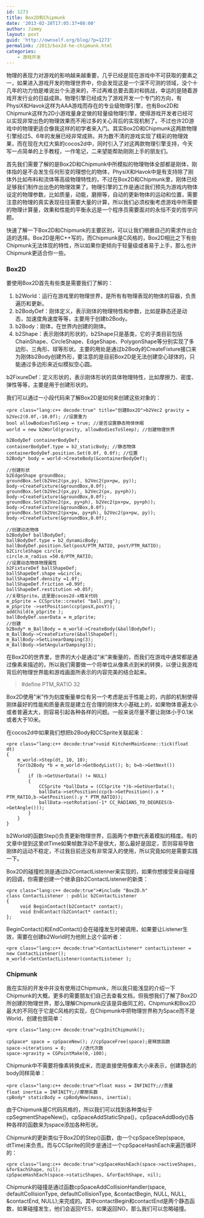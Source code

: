 ```yaml
---
id: 1273
title: Box2D和Chipmunk
date: '2013-02-28T17:05:37+08:00'
author: Jimmy
layout: post
guid: 'http://ownself.org/blog/?p=1273'
permalink: /2013/box2d-he-chipmunk.html
categories:
    - 游戏开发
---
```


物理的表现力对游戏的影响越来越重要，几乎已经是现在游戏中不可获取的要素之一，如果进入游戏开发的物理世界中，你会发现这是一个深不可测的领域，没个十几年的功力怕是难说出个头道来的，不过再难总要去面对和挑战，幸运的是随着游戏开发行业的日益成熟，物理引擎已经成为了游戏开发一个专门的方向，有PhysiX和Havok这样为AAA游戏而存在的专业级物理引擎，也有Box2D和Chipmunk这样为2D小游戏量身定做的轻量级物理引擎，使得游戏开发者已经可以实现非常出色的物理效果而不用过多的关心背后的实现机制了。不过也许2D游戏中的物理更适合像我这样的初学者来入门。其实Box2D和Chipmunk这两款物理引擎经过5、6年的发展已经非常成熟，并为数不清的游戏实现了精彩的物理效果，而在现在大红大紫的cocos2d中，同时引入了对这两款物理引擎支持，今天写一点简单的上手教程，一作笔记，二来望能帮助刚刚上手的朋友们。

首先我们需要了解的是Box2D和Chipmunk中所模拟的物理物体全部都是刚体，刚体指的是不会发生任何形变的理想化的物体，PhysiX和Havok中是有支持除了刚体外比如布料和流体等高级物理特性的，不过在Box2D和Chipmunk里，刚体已经足够我们制作出出色的物理效果了。物理引擎的工作是通过我们预先为游戏内物体设定的物理参数，比如质量，动能，磨擦等，自动的更新物体的运动和位置，需要注意的物理的真实表现往往需要大量的计算，所以我们必须权衡考虑游戏中所需要的物理计算量，效果和性能的平衡永远是一个程序员需要面对的永恒不变的哲学问题。

快速了解一下Box2D和Chipmunk的主要区别，可以让我们根据自己的需求作出合适的选择。Box2D是用C++写的，而Chipmunk是C风格的，Box2D相比之下有些Chipmunk无法体现的特性，所以如果你更倾向于轻量级或者易于上手，那么也许Chipmunk更适合你一些。

### Box2D

要使用Box2D首先有些类是需要我们了解的：

1. b2World：运行在游戏里的物理世界，是所有有物理表现的物体的容器，负责遍历和更新。
2. b2BodyDef：刚体定义，表示刚体的物理特性和参数，比如是静态还是动态，加速度角速度等等，主要用于创建b2Body。
3. b2Body：刚体，在世界内创建的刚体。
4. b2Shape：表示刚体的形状的，b2Shape只是基类，它的子类目前包括ChainShape、CircleShape、EdgeShape、PolygonShape等分别实现了多边形、三角形、球等形状。主要的用处是通过b2Body的CreateFixture接口来为刚体b2Body创建外形，要注意的是目前Box2D是无法创建空心球体的，只能通过多边形来近似模拟空心圆。

b2FixureDef：定义形状的，表示刚体形状的具体物理特性，比如摩擦力、密度、弹性等等，主要是用于创建形状的。

我们可以通过一小段代码来了解Box2D是如何来创建这些对象的：

```
<pre class="lang:c++ decode:true" title="创建Box2D">b2Vec2 gravity = b2Vec2(0.0f,-10.0f); //设置重力
bool allowBodiesToSleep = true; //是否设置静态物体休眠
world = new b2World(gravity, allowBodiesToSleep); //创建物理世界

b2BodyDef containerBodyDef;
containerBodyDef.type = b2_staticBody; //静态物体
containerBodyDef.position.Set(0.0f, 0.0f); //位置
b2Body* body = world->CreateBody(&containerBodyDef);

//创建形状
b2EdgeShape groundBox;
groundBox.Set(b2Vec2(px,py), b2Vec2(px+pw, py));
body->CreateFixture(&groundBox,0.0f);
groundBox.Set(b2Vec2(px,py), b2Vec2(px, py+ph));
body->CreateFixture(&groundBox,0.0f);
groundBox.Set(b2Vec2(px, py+ph), b2Vec2(px+pw, py+ph));
body->CreateFixture(&groundBox,0.0f);
groundBox.Set(b2Vec2(px+pw, py+ph), b2Vec2(px+pw, py));
body->CreateFixture(&groundBox,0.0f);

//创建动态物体
b2BodyDef ballBodyDef;
ballBodyDef.type = b2_dynamicBody;
ballBodyDef.position.Set(posX/PTM_RATIO, posY/PTM_RATIO);
b2CircleShape circle;
circle.m_radius =50.0/PTM_RATIO;
//设置动态物体物理属性
b2FixtureDef ballShapeDef;
ballShapeDef.shape =&circle;
ballShapeDef.density =1.0f;
ballShapeDef.friction =0.99f;
ballShapeDef.restitution =0.05f;
//关联Sprite，这里是cocos2d-x相关代码
m_pSprite = CCSprite::create( "ball.png");
m_pSprite ->setPosition(ccp(posX,posY));
addChild(m_pSprite );
ballBodyDef.userData = m_pSprite;
//创建
b2Body* m_BallBody = m_world->CreateBody(&ballBodyDef);
m_BallBody->CreateFixture(&ballShapeDef);
m_BallBody->SetLinearDamping(3);
m_BallBody->SetAngularDamping(3);
```

在Box2D的世界里，世界的大小是通过”米”来衡量的，而我们在游戏中通常都是通过像素来描述的，所以我们需要做一个将单位从像素点到米的转换，以便让我游戏背后的物理世界能和游戏画面所表示的内容完美的结合起来。

> \#define PTM\_RATIO 32

Box2D使用”米”作为刻度衡量单位有另一个考虑是出于性能上的，内部的机制使得刚体最好的性能和质量表现是建立在合理的刚体大小基础上的，如果物体普遍太小或者普遍太大，则容易引起各种各样的问题。一般来说尽量不要让刚体小于0.1米或者大于10米。

在cocos2d中如果我们想把b2Body和CCSprite关联起来：

```
<pre class="lang:c++ decode:true">void KitchenMainScene::tick(float dt)
{
    m_world->Step(dt, 10, 10);
    for(b2Body *b = m_world->GetBodyList(); b; b=b->GetNext())
    { 
        if (b->GetUserData() != NULL)
        {
            CCSprite *ballData = (CCSprite *)b->GetUserData();
            ballData->setPosition(ccp(b->GetPosition().x * PTM_RATIO,b->GetPosition().y * PTM_RATIO));
            ballData->setRotation(-1* CC_RADIANS_TO_DEGREES(b->GetAngle()));
        } 
    }
}
```

b2World的函数Step()负责更新物理世界，后面两个参数代表着模拟的精度。有的文章中提到这里dtTime如果帧数浮动不是很大，那么最好是固定，否则容易导致刚体的运动不稳定，不过我目前还没有非常深入的使用，所以究竟如何是需要实践一下。

Box2D的碰撞检测是通过b2ContactListenner来实现的，如果你想接受来自碰撞的回调，你需要创建一个继承自b2ContactListener的新类：

```
<pre class="lang:c++ decode:true">#include "Box2D.h"
class ContactListener : public b2ContactListener
{
     void BeginContact(b2Contact* contact);
     void EndContact(b2Contact* contact);
};
```

BeginContact()和EndContact()会在碰撞发生时被调用，如果要让Listener生效，需要在创建b2World时为他附上这个监听者：

```
<pre class="lang:c++ decode:true">ContactListener* contactListener = new ContactListener();
m_world->SetContactListener(contactListener );
```

### Chipmunk

我在实际的开发中并没有使用过Chipmunk，所以我只能浅显的介绍一下Chipmunk的大概，更多的需要朋友们自己去查看文档，但我想我们了解了Box2D所创建的物理世界，那么理解Chipmunk应该是异曲同工的，Chipmunk和Box2D最大的不同在于它是C风格的实现，在Chipmunk中把物理世界称为Space而不是World，创建也很简单：

```
<pre class="lang:c++ decode:true">cpInitChipmunk();

cpSpace* space = cpSpaceNew(); //cpSpaceFree(space);是释放函数
space->iterations = 8;     //迭代次数
space->gravity = CGPointMake(0,-100);
```

Chipmunk中不需要将像素转换成米，而是直接使用像素大小来表示，创建静态的body同样简单：

```
<pre class="lang:c++ decode:true">float mass = INFINITY;//质量
float inertia = INFINITY;//摩擦系数
cpBody* staticBody = cpBodyNew(mass, inertia);
```

由于Chipmunk是C代码风格的，所以我们可以找到各种类似于cpSegmentShapeNew()，cpSpaceAddStaticShpa()，cpSpaceAddBody()各种各样的函数来为space添加各种形状。

Chipmunk的更新类似于Box2D的Step()函数，由一个cpSpaceStep(space, dtTime)来负责。而与CCSprite的同步是通过一个cpSpaceHashEach来遍历循环的：

```
<pre class="lang:c++ decode:true">cpSpaceHashEach(space->activeShapes, &forEachShape, nil);
cpSpaceHashEach(space->staticShapes, &forEachShape, nil);
```

Chipmunk的碰撞是通过函数cpSpaceAddCollisionHandler(space, defaultCollisionType, defaultCollisionType, &amp;contactBegin, NULL, NULL, &amp;contactEnd, NULL);来完成的。其中contactBegin和contactEnd是两个静态函数，如果碰撞发生，他们会返回YES，如果返回NO，那么我们可以忽略碰撞。